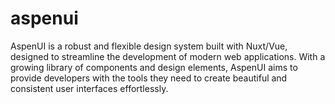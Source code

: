 # aspenui
AspenUI is a robust and flexible design system built with Nuxt/Vue, designed to streamline the development of modern web applications. With a growing library of components and design elements, AspenUI aims to provide developers with the tools they need to create beautiful and consistent user interfaces effortlessly.
